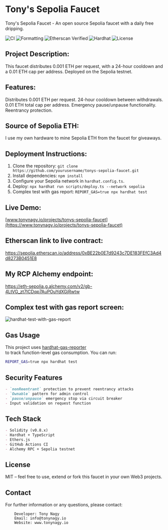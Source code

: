 # Tony's Sepolia Faucet

Tony's Sepolia Faucet - An open source Sepolia faucet with a daily free dripping.

![CI](https://github.com/tonynagyeurope/tonys-sepolia-faucet/actions/workflows/setup.yml/badge.svg)
![Formatting](https://github.com/tonynagyeurope/tonys-sepolia-faucet/actions/workflows/format.yml/badge.svg)
![Etherscan Verified](https://img.shields.io/badge/etherscan-verified-blue)
![Hardhat](https://img.shields.io/badge/built%20with-hardhat-yellow)
![License](https://img.shields.io/github/license/tonynagyeurope/tonys-sepolia-faucet)

## Project Description:

This faucet distributes 0.001 ETH per request, with a 24-hour cooldown and a 0.01 ETH cap per address. Deployed on the Sepolia testnet.

## Features:

Distributes 0.001 ETH per request.
24-hour cooldown between withdrawals.
0.01 ETH total cap per address.
Emergency pause/unpause functionality.
Reentrancy protection.

## Source of Sepolia ETH:

I use my own hardware to mine Sepolia ETH from the faucet for giveaways.

## Deployment Instructions:

1. Clone the repository: `git clone https://github.com/yourusername/tonys-sepolia-faucet.git`
2. Install dependencies: `npm install`
3. Configure your Sepolia network in `hardhat.config.ts`.
4. Deploy: `npx hardhat run scripts/deploy.ts --network sepolia`
5. Complex test with gas report: `REPORT_GAS=true npx hardhat test`

## Live Demo:

[www.tonynagy.io/projects/tonys-sepolia-faucet](https://www.tonynagy.io/projects/tonys-sepolia-faucet)

## Etherscan link to live contract: 

https://sepolia.etherscan.io/address/0xBE22b0E7d9243c7DE183FEfC3Ad4d8273B0451E8

## My RCP Alchemy endpoint:

https://eth-sepolia.g.alchemy.com/v2/gb-4LtVG_zt7ICDqp7AuPOuYdXGjRwtw

## Complex test with gas report screen:

![hardhat-test-with-gas-report](https://github.com/user-attachments/assets/ece99a67-3ec4-4a18-9632-9457d4f2d35e)

## Gas Usage

This project uses [hardhat-gas-reporter](https://github.com/cgewecke/hardhat-gas-reporter)  
to track function-level gas consumption. You can run:

```bash
REPORT_GAS=true npx hardhat test
```

## Security Features

```markdown
- `nonReentrant` protection to prevent reentrancy attacks
- `Ownable` pattern for admin control
- `pause/unpause` emergency stop via circuit breaker
- Input validation on request function
```

## Tech Stack

```markdown
- Solidity (v0.8.x)
- Hardhat + TypeScript
- Ethers.js
- GitHub Actions CI
- Alchemy RPC + Sepolia testnet
```

## License

MIT – feel free to use, extend or fork this faucet in your own Web3 projects.

## Contact

For further information or any questions, please contact:
````
    Developer: Tony Nagy
    Email: info@tonynagy.io
    Website: www.tonynagy.io
````
